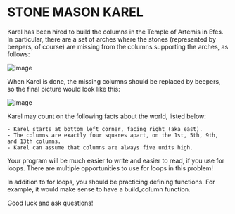 # STONE MASON KAREL

Karel has been hired to build the columns in the Temple of Artemis in Efes. In particular, there are a set of arches where the stones (represented by beepers, of course) are missing from the columns supporting the arches, as follows:

![image](https://github.com/user-attachments/assets/29eaebc7-de94-4782-b261-e404d7bf0193)


When Karel is done, the missing columns should be replaced by beepers, so the final picture would look like this:

![image](https://github.com/user-attachments/assets/4bb5e877-e755-434c-8880-88f6a30970b5)


Karel may count on the following facts about the world, listed below:

    - Karel starts at bottom left corner, facing right (aka east).
    - The columns are exactly four squares apart, on the 1st, 5th, 9th, and 13th columns.
    - Karel can assume that columns are always five units high.


Your program will be much easier to write and easier to read, if you use for loops. There are multiple opportunities to use for loops in this problem!

In addition to for loops, you should be practicing defining functions. For example, it would make sense to have a build_column function.

Good luck and ask questions!
